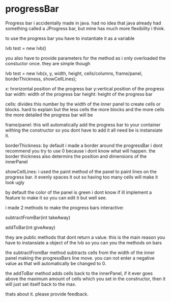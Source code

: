 # progressBar
Progress bar i accidentally made in java. had no idea that java already had something called a JProgress bar, but mine has much more flexibility i think.

to use the progress bar you have to instantiate it as a variable

Ivb test = new Ivb()

you also have to provide parameters for the method as i only overloaded the constuctor once. they are simple though

Ivb test = new Ivb(x, y, width, height, cells/columns, frame/panel, borderThickness, showCellLines);

x: hrorizontal position of the progress bar
y:vertical position of the progress bar
width: width of the progress bar
height: height of the progress bar

cells: divides this number by the width of the inner panel to create cells or blocks. hard to explain but the less cells the more blocks and the more cells the more detailed the progress bar will be

frame/panel: this will automatically add the progress bar to your container withing the constructor so you dont have to add it all need be is instansiate it.

borderThickness: by default i made a border around the progressBar i dont recommend you try to use 0 because i dont know what will happen. the border thickness also determins the position and dimensions of the innerPanel

showCellLines: i used the paint method of the panel to paint lines on the progress bar. it evenly spaces it out so having too many cells will make it look ugly

by default the color of the panel is green i dont know if ill implement a feature to make it so you can edit it but well see.

i made 2 methods to make the progress bars interactive:

subtractFromBar(int takeAway)

addToBar(int giveAway)

they are public methods that dont return a value. this is the main reason you have to instansiate a object of the Ivb so you can you the methods on bars

the subtractFromBar method subtracts cells from the width of the inner panel making the progressBars line move. you can not enter a negative value as that will automatically be changed to 0.

the addToBar method adds cells back to the innerPanel, if it ever goes above the maximum amount of cells which you set in the constructor, then it will just set itself back to the max.

thats about it. please provide feedback.
